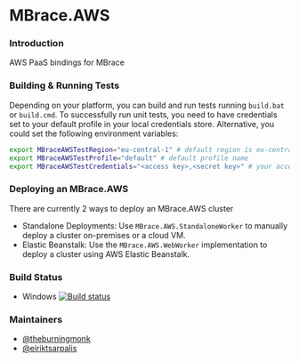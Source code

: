 # MBrace.AWS

### Introduction 

AWS PaaS bindings for MBrace

### Building & Running Tests

Depending on your platform, you can build and run tests running `build.bat` or `build.cmd`. To successfully run unit tests, you need to have credentials set to your default profile in your local credentials store. Alternative, you could set the following environment variables:
```bash
export MBraceAWSTestRegion="eu-central-1" # default region is eu-central-1
export MBraceAWSTestProfile="default" # default profile name
export MBraceAWSTestCredentials="<access key>,<secret key>" # your access & secret keys for accessing DynamoDB
```

### Deploying an MBrace.AWS

There are currently 2 ways to deploy an MBrace.AWS cluster
* Standalone Deployments: Use `MBrace.AWS.StandaloneWorker` to manually deploy a cluster on-premises or a cloud VM.
* Elastic Beanstalk: Use the `MBrace.AWS.WebWorker` implementation to deploy a cluster using AWS Elastic Beanstalk.

### Build Status

* Windows [![Build status](https://ci.appveyor.com/api/projects/status/agctped28mcs1ukk?svg=true)](https://ci.appveyor.com/project/nessos/mbrace-aws)


### Maintainers

* [@theburningmonk](https://twitter.com/theburningmonk)
* [@eiriktsarpalis](https://twitter.com/eiriktsarpalis)
